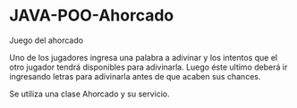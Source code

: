 # JAVA-POO-Ahorcado

Juego del ahorcado 

Uno de los jugadores ingresa una palabra a adivinar y los intentos que el otro jugador tendrá disponibles para adivinarla. Luego éste ultimo deberá ir ingresando letras para adivinarla antes de que acaben sus chances.

Se utiliza una clase Ahorcado y su servicio.
